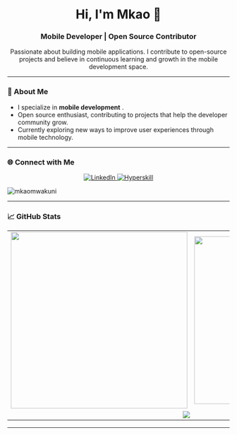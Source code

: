 <h1 align="center">Hi, I'm Mkao 👋</h1>

<h3 align="center">Mobile Developer | Open Source Contributor</h3>

<p align="center">
  Passionate about building mobile applications. I contribute to open-source projects and believe in continuous learning and growth in the mobile development space.
</p>

---

### 🚀 About Me

- I specialize in **mobile development** .
- Open source enthusiast, contributing to projects that help the developer community grow.
- Currently exploring new ways to improve user experiences through mobile technology.

---

### 🌐 Connect with Me

<p align="center">
  <a href="https://www.linkedin.com/in/mkao" target="_blank">
    <img alt="LinkedIn" src="https://img.shields.io/badge/LinkedIn-%230077B5.svg?&style=for-the-badge&logo=linkedin&logoColor=white" />
  </a>
  <a href="https://hyperskill.org/profile/321147404" target="_blank">
    <img alt="Hyperskill" src="https://img.shields.io/badge/Kotlin-0095D5?&style=for-the-badge&logo=kotlin&logoColor=white" />
  </a>
</p>

<p align="left">
  <img src="https://komarev.com/ghpvc/?username=mkaomwakuni&label=Profile%20views&color=0e75b6&style=flat" alt="mkaomwakuni" />
</p>

---

### 📈 GitHub Stats

<div align="center">
  <table>
    <tr>
      <td>
        <img width="400px" src="https://github-readme-stats.vercel.app/api?username=Mkaomwakuni&count_private=true&show_icons=true&theme=dark&layout=compact" />
      </td>
      <td>
        <img width="380px" src="https://github-readme-stats.vercel.app/api/top-langs/?username=Mkaomwakuni&hide=html&layout=compact&theme=dark" />
      </td>      
    </tr>
    <tr>
      <td colspan="2" align="center">
        <img src="https://github-profile-summary-cards.vercel.app/api/cards/profile-details?username=Mkaomwakuni&theme=transparent" />
      </td>
    </tr>
  </table>
</div>

---

